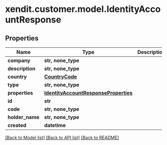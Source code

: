 # xendit.customer.model.IdentityAccountResponse


## Properties
Name | Type | Description | Notes
------------ | ------------- | ------------- | -------------
**company** | **str, none_type** |  | 
**description** | **str, none_type** |  | 
**country** | [**CountryCode**](CountryCode.md) |  | 
**type** | **str, none_type** |  | 
**properties** | [**IdentityAccountResponseProperties**](IdentityAccountResponseProperties.md) |  | 
**id** | **str** |  | [optional] 
**code** | **str, none_type** |  | [optional] 
**holder_name** | **str, none_type** |  | [optional] 
**created** | **datetime** |  | [optional] 

[[Back to Model list]](../README.md#documentation-for-models) [[Back to API list]](../README.md#documentation-for-api-endpoints) [[Back to README]](../README.md)


